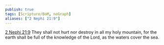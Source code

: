 ```yaml
---
publish: true
tags: [Scripture/BoM, noGraph]
aliases: ["2 Nephi 21:9"]
---
```

[2 Nephi 21:9](https://churchofjesuschrist.org/study/scriptures/bofm/2-ne/21?lang=eng&id=p9#p9) They shall not hurt nor destroy in all my holy mountain, for the earth shall be full of the knowledge of the Lord, as the waters cover the sea.
